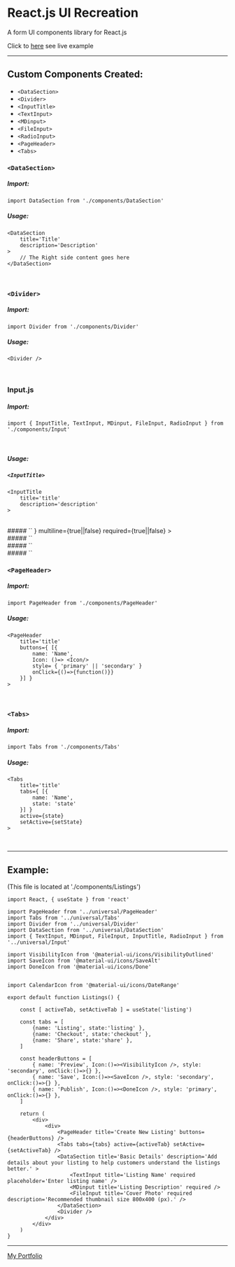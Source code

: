 # React.js UI Recreation
A form UI components library for React.js

Click to [here](https://react-form-ui-example.davidsling.in/) see live example

---

## Custom Components Created:

* `<DataSection>`
* `<Divider>`
* `<InputTitle>`
* `<TextInput>`
* `<MDinput>`
* `<FileInput>`
* `<RadioInput>`
* `<PageHeader>`
* `<Tabs>`

### `<DataSection>`

##### Import:
`import DataSection from './components/DataSection'`
##### Usage:
    
    <DataSection
        title='Title'
        description='Description'  
    >
        // The Right side content goes here
    </DataSection>
<br>

### `<Divider>`

##### Import:
`import Divider from './components/Divider'`
##### Usage:
    
    <Divider />
<br>

### Input.js

##### Import:
    import { InputTitle, TextInput, MDinput, FileInput, RadioInput } from './components/Input'
<br>

##### Usage:

##### `<InputTitle>`
    <InputTitle
        title='title'
        description='description'
    >
<br>
##### `<TextInput>`
    <TextInput
        title='title'
        description='description'
        placeholder='placeholder'
        Icon={()=><Icon />}
        multiline={true||false}
        required={true||false}
    >
<br>
##### `<MDinput>`
    <MDinput
        title='title'
        description='description'
    >
<br>
##### `<FileInput>`
    <FileInput
        title='title'
        description='description'
        required={true||false}
    >
<br>
##### `<RadioInput>`
    <RadioInput
        title='title'
        description='description'
        required={true||false}
    >
<br>

### `<PageHeader>`
##### Import:
`import PageHeader from './components/PageHeader'`
##### Usage:
    
    <PageHeader
        title='title'
        buttons={ [{
            name: 'Name',
            Icon: ()=> <Icon/>
            style= { 'primary' || 'secondary' }
            onClick={()=>{function()}}
        }] }
    >
<br>

### `<Tabs>`
##### Import:
`import Tabs from './components/Tabs'`
##### Usage:
    
    <Tabs
        title='title'
        tabs={ [{
            name: 'Name',
            state: 'state'
        }] }
        active={state}
        setActive={setState}
    >
<br>



---

## Example:
(This file is located at './components/Listings')

    import React, { useState } from 'react'

    import PageHeader from '../universal/PageHeader'
    import Tabs from '../universal/Tabs'
    import Divider from '../universal/Divider'
    import DataSection from '../universal/DataSection'
    import { TextInput, MDinput, FileInput, InputTitle, RadioInput } from '../universal/Input'

    import VisibilityIcon from '@material-ui/icons/VisibilityOutlined'
    import SaveIcon from '@material-ui/icons/SaveAlt'
    import DoneIcon from '@material-ui/icons/Done'


    import CalendarIcon from '@material-ui/icons/DateRange'

    export default function Listings() {

        const [ activeTab, setActiveTab ] = useState('listing')

        const tabs = [
            {name: 'Listing', state:'listing' },
            {name: 'Checkout', state:'checkout' },
            {name: 'Share', state:'share' },
        ]

        const headerButtons = [
            { name: 'Preview', Icon:()=><VisibilityIcon />, style: 'secondary', onClick:()=>{} },
            { name: 'Save', Icon:()=><SaveIcon />, style: 'secondary', onClick:()=>{} },
            { name: 'Publish', Icon:()=><DoneIcon />, style: 'primary', onClick:()=>{} },
        ]

        return (
            <div>
                <div>
                    <PageHeader title='Create New Listing' buttons={headerButtons} />
                    <Tabs tabs={tabs} active={activeTab} setActive={setActiveTab} />
                    <DataSection title='Basic Details' description='Add details about your listing to help customers understand the listings better.' >
                        <TextInput title='Listing Name' required placeholder='Enter listing name' />
                        <MDinput title='Listing Description' required />
                        <FileInput title='Cover Photo' required description='Recommended thumbnail size 800x400 (px).' />
                    </DataSection>
                    <Divider />
                </div>
            </div>
        )
    }

---
[My Portfolio](https://davidsling.in)